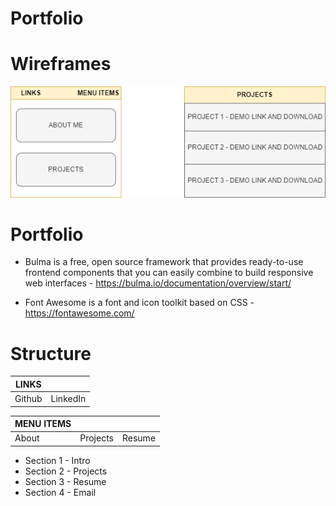 # Portfolio

# Wireframes #

![](imgs/diagram1.png)

# Portfolio #

* Bulma is a free, open source framework that provides ready-to-use frontend components that you can easily combine to build responsive web interfaces -  https://bulma.io/documentation/overview/start/

* Font Awesome is a font and icon toolkit based on CSS - https://fontawesome.com/ 

# Structure

|LINKS||
|--------|-------|
|Github| LinkedIn|

|MENU ITEMS|||
|--------|-------|-------|
|About | Projects| Resume |

* Section 1 - Intro
* Section 2 - Projects
* Section 3 - Resume
* Section 4 - Email
